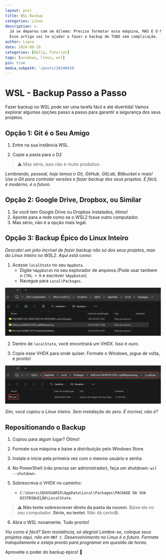 ```yaml
---
layout: post
title: WSL Backup
categories: Linux
description: >-
  Já se deparou com um dilema: Preciso formatar essa máquina, MAS E O MEU LINUX NO WSL? Vou perder todas as configurações!
  Esse artigo vai te ajudar a fazer o backup de TUDO sem complicação.
author: Luana
date: 2024-09-10
categories: [Hellp, Tutorial]
tags: [windows, linux, wsl]
pin: true
media_subpath: '/posts/20240910'
---
```


# WSL - Backup Passo a Passo

Fazer backup no WSL pode ser uma tarefa fácil e até divertida! Vamos explorar algumas opções passo a passo para garantir a segurança dos seus projetos.

## Opção 1: Git é o Seu Amigo

1. Entre na sua instância WSL.

2. Copie a pasta para o D2

> ⚠️ Mas sério, isso não é muito produtivo.

*Lembrando, pessoal, hoje temos o Git, GitHub, GitLab, Bitbucket e mais! Use o Git para controlar versões e fazer backup dos seus projetos. É fácil, é moderno, é o futuro.*

## Opção 2: Google Drive, Dropbox, ou Similar

1. Se você tem Google Drive ou Dropbox instalados, ótimo!
2. Aponte para a rede como se o WSL2 fosse outro computador.
3. Mas sério, não é a opção mais legal.

## Opção 3: Backup Épico do Linux Inteiro

*Descobri um jeito incrível de fazer backup não só dos seus projetos, mas do Linux inteiro no WSL2. Aqui está como:*

1. Acesse `localState` no seu `AppData`. 
   - Digite `%AppData%` no seu explorador de arquivos.(Pode usar tambem o `CTRL + R` e escrever `%AppData%`)
   - Navegue para `Local\Packages`.

![Alt text](/assets/img/posts/wslbackup_packages.png)

2. Dentro de `localState`, você encontrará um VHDX. Isso é ouro.
 
3. Copie esse VHDX para onde quiser. Formate o Windows, jogue de volta, e pronto!

![Alt text](/assets/img/posts/wslbackup_VHDX.png)

*Sim, você copiou o Linux inteiro. Sem instalação do zero. É incrível, não é?*

## Repositionando o Backup

1. Copiou para algum lugar? Ótimo!
2. Formate sua máquina e baixe a distribuição pelo Windows Store.

3. Instale e inicie pela primeira vez com o mesmo usuário e senha.

4. No PowerShell (não precisa ser administrador), faça um shutdown: `wsl --shutdown`.

5. Sobrescreva o VHDX no caminho: 
   - `C:\Users\SEUUSUARIO\AppData\Local\Packages\PACKAGE DA SUA DISTRIBUIÇÃO\LocalState`.

> ⚠️ **Não tente sobrescrever direto da pasta da nuvem**. Baixe ele no seu computador. **Sério, eu tentei**. Não dá certo😅.

6. Abra o WSL novamente. Tudo pronto!

*Viu como é fácil? Sem resistência, só alegria! Lembre-se, coloque seus projetos aqui, não em `MNT C`. Desenvolvimento no Linux é o futuro. Formate tranquilamente e esteja pronto para programar em questão de horas.*

Aproveite o poder do backup épico! 🚀